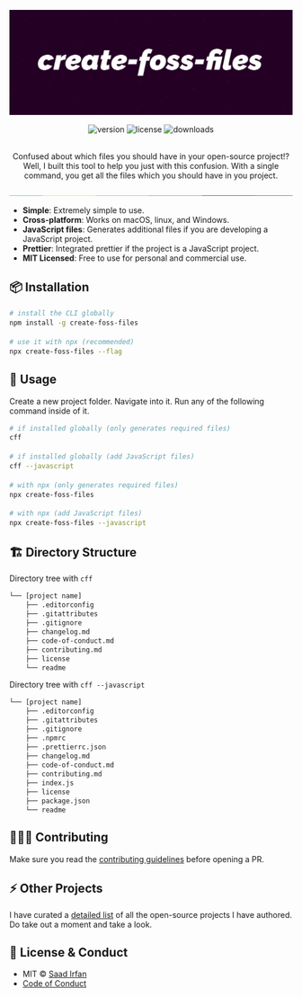 ![cover](assets/cover.jpg)

<div align="center">
	<img src="https://img.shields.io/npm/v/create-foss-files?color=fad000" alt="version">
	<img src="https://img.shields.io/npm/l/create-foss-files?color=fad000" alt="license">
	<img src="https://img.shields.io/npm/dt/create-foss-files?color=fad000" alt="downloads">
</div>
<br>

<p align="center">
Confused about which files you should have in your open-source project!? Well, I built this tool to help you just with this confusion. With a single command, you get all the files which you should have in you project.
</p>

![split](assets/separate.jpg)

- **Simple**: Extremely simple to use.
- **Cross-platform**: Works on macOS, linux, and Windows.
- **JavaScript files**: Generates additional files if you are developing a JavaScript project.
- **Prettier**: Integrated prettier if the project is a JavaScript project.
- **MIT Licensed**: Free to use for personal and commercial use.

## 📦 Installation

```sh
# install the CLI globally
npm install -g create-foss-files

# use it with npx (recommended)
npx create-foss-files --flag
```

## 🚀 Usage

Create a new project folder. Navigate into it. Run any of the following command inside of it.

```sh
# if installed globally (only generates required files)
cff

# if installed globally (add JavaScript files)
cff --javascript

# with npx (only generates required files)
npx create-foss-files

# with npx (add JavaScript files)
npx create-foss-files --javascript
```

## 🏗 Directory Structure

Directory tree with `cff`

```
└── [project name]
    ├── .editorconfig
    ├── .gitattributes
    ├── .gitignore
    ├── changelog.md
    ├── code-of-conduct.md
    ├── contributing.md
    ├── license
    └── readme
```

Directory tree with `cff --javascript`

```
└── [project name]
    ├── .editorconfig
    ├── .gitattributes
    ├── .gitignore
    ├── .npmrc
    ├── .prettierrc.json
    ├── changelog.md
    ├── code-of-conduct.md
    ├── contributing.md
    ├── index.js
    ├── license
    ├── package.json
    └── readme
```


## 👨🏻‍💻 Contributing

Make sure you read the [contributing guidelines](https://github.com/msaaddev/create-foss-files/blob/master/contributing.md) before opening a PR.

## ⚡️ Other Projects

I have curated a [detailed list](https://github.com/msaaddev/open-source) of all the open-source projects I have authored. Do take out a moment and take a look.

## 🔑 License & Conduct

- MIT © [Saad Irfan](https://github.com/msaaddev)
- [Code of Conduct](https://github.com/msaaddev/create-foss-files/blob/master/code-of-conduct.md)
